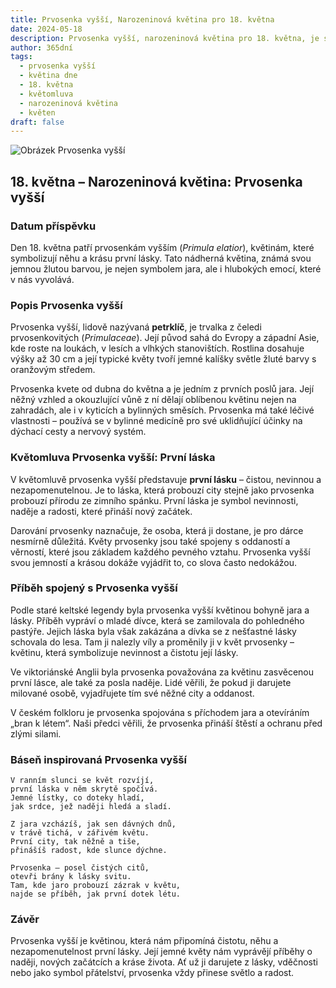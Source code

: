 ```yaml
---
title: Prvosenka vyšší, Narozeninová květina pro 18. května
date: 2024-05-18
description: Prvosenka vyšší, narozeninová květina pro 18. května, je symbolem První láska. Objevte její jedinečný význam, fascinující příběhy a poezii, která oslavuje její krásu.
author: 365dní
tags:
  - prvosenka vyšší
  - květina dne
  - 18. května
  - květomluva
  - narozeninová květina
  - květen
draft: false
---
```


![Obrázek Prvosenka vyšší](https://cdn.pixabay.com/photo/2021/05/13/11/57/oxslip-6250682_1280.jpg#center)

## 18. května – Narozeninová květina: Prvosenka vyšší

### Datum příspěvku

Den 18. května patří prvosenkám vyšším (_Primula elatior_), květinám, které symbolizují něhu a krásu první lásky. Tato nádherná květina, známá svou jemnou žlutou barvou, je nejen symbolem jara, ale i hlubokých emocí, které v nás vyvolává.

### Popis Prvosenka vyšší

Prvosenka vyšší, lidově nazývaná **petrklíč**, je trvalka z čeledi prvosenkovitých (_Primulaceae_). Její původ sahá do Evropy a západní Asie, kde roste na loukách, v lesích a vlhkých stanovištích. Rostlina dosahuje výšky až 30 cm a její typické květy tvoří jemné kalíšky světle žluté barvy s oranžovým středem.

Prvosenka kvete od dubna do května a je jedním z prvních poslů jara. Její něžný vzhled a okouzlující vůně z ní dělají oblíbenou květinu nejen na zahradách, ale i v kyticích a bylinných směsích. Prvosenka má také léčivé vlastnosti – používá se v bylinné medicíně pro své uklidňující účinky na dýchací cesty a nervový systém.

### Květomluva Prvosenka vyšší: První láska

V květomluvě prvosenka vyšší představuje **první lásku** – čistou, nevinnou a nezapomenutelnou. Je to láska, která probouzí city stejně jako prvosenka probouzí přírodu ze zimního spánku. První láska je symbol nevinnosti, naděje a radosti, které přináší nový začátek.

Darování prvosenky naznačuje, že osoba, která ji dostane, je pro dárce nesmírně důležitá. Květy prvosenky jsou také spojeny s oddaností a věrností, které jsou základem každého pevného vztahu. Prvosenka vyšší svou jemností a krásou dokáže vyjádřit to, co slova často nedokážou.

### Příběh spojený s Prvosenka vyšší

Podle staré keltské legendy byla prvosenka vyšší květinou bohyně jara a lásky. Příběh vypráví o mladé dívce, která se zamilovala do pohledného pastýře. Jejich láska byla však zakázána a dívka se z nešťastné lásky schovala do lesa. Tam ji nalezly víly a proměnily ji v květ prvosenky – květinu, která symbolizuje nevinnost a čistotu její lásky.

Ve viktoriánské Anglii byla prvosenka považována za květinu zasvěcenou první lásce, ale také za posla naděje. Lidé věřili, že pokud ji darujete milované osobě, vyjadřujete tím své něžné city a oddanost.

V českém folkloru je prvosenka spojována s příchodem jara a otevíráním „bran k létem“. Naši předci věřili, že prvosenka přináší štěstí a ochranu před zlými silami.

### Báseň inspirovaná Prvosenka vyšší

```
V ranním slunci se květ rozvíjí,  
první láska v něm skrytě spočívá.  
Jemné lístky, co doteky hladí,  
jak srdce, jež naději hledá a sladí.  

Z jara vzcházíš, jak sen dávných dnů,  
v trávě tichá, v zářivém květu.  
První city, tak něžně a tiše,  
přinášíš radost, kde slunce dýchne.  

Prvosenka – posel čistých citů,  
otevři brány k lásky svitu.  
Tam, kde jaro probouzí zázrak v květu,  
najde se příběh, jak první dotek létu.  
```

### Závěr

Prvosenka vyšší je květinou, která nám připomíná čistotu, něhu a nezapomenutelnost první lásky. Její jemné květy nám vyprávějí příběhy o naději, nových začátcích a kráse života. Ať už ji darujete z lásky, vděčnosti nebo jako symbol přátelství, prvosenka vždy přinese světlo a radost.